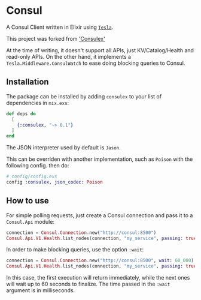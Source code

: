 # Consul

A Consul Client written in Elixir using [`Tesla`](https://github.com/teamon/tesla).

This project was forked from ['Consulex'](https://github.com/team-telnyx/consulex)

At the time of writing, it doesn't support all APIs, just KV/Catalog/Health and
read-only APIs. On the other hand, it implements a
`Tesla.Middleware.ConsulWatch` to ease doing blocking queries to Consul.

## Installation

The package can be installed by adding `consulex` to your list of dependencies
in `mix.exs`:

```elixir
def deps do
  [
    {:consulex, "~> 0.1"}
  ]
end
```

The JSON interpreter used by default is `Jason`.

This can be overriden with another implementation, such as `Poison` with the following config.
then do:

```elixir
# config/config.exs
config :consulex, json_codec: Poison
```

## How to use

For simple polling requests, just create a Consul connection and pass it to a
`Consul.Api` module:

```elixir
connection = Consul.Connection.new("http://consul:8500")
Consul.Api.V1.Health.list_nodes(connection, "my_service", passing: true)
```

In order to make blocking queries, use the option `:wait`:

```elixir
connection = Consul.Connection.new("http://consul:8500", wait: 60_000)
Consul.Api.V1.Health.list_nodes(connection, "my_service", passing: true)
```

In this case, the first execution will return immediately, while the next ones
will wait up to 60 seconds to finalize. The time passed in the `:wait` argument
is in milliseconds.

